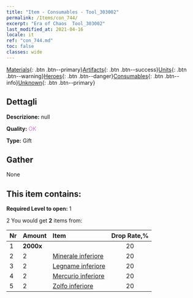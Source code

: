 ```yaml
---
title: "Item - Consumables - Tool_303002"
permalink: /Items/con_744/
excerpt: "Era of Chaos  Tool_303002"
last_modified_at: 2021-04-16
locale: it
ref: "con_744.md"
toc: false
classes: wide
---
```

 [Materials](/it/Items/){: .btn .btn--primary}[Artifacts](/it/Items/Artifacts/){: .btn .btn--success}[Units](/it/Items/Units/){: .btn .btn--warning}[Heroes](/it/Items/Heroes/){: .btn .btn--danger}[Consumables](/it/Items/Consumables/){: .btn .btn--info}[Unknown](/it/Items/Unknown/){: .btn .btn--primary}

## Dettagli
 **Descrizione:** null

 **Quality:** <span style="color: #DA70D6">OK</span>

 **Type:** Gift

## Gather

  None

## This item contains:

 **Required Level to open:** 1

 2 You would get **2** items  from:

  | Nr | Amount |     Item    | Drop Rate,% |
  |:---|:-------|:------------|:---------:|
  | 1 |  **2000x** | <i class="fas fa-coins"/> | 20 | 
  | 2 | 2 | [Minerale inferiore](/it/Items/mat_1/) | 20 | 
  | 3 | 2 | [Legname inferiore](/it/Items/mat_1/) | 20 | 
  | 4 | 2 | [Mercurio inferiore](/it/Items/mat_2/) | 20 | 
  | 5 | 2 | [Zolfo inferiore](/it/Items/mat_3/) | 20 | 
